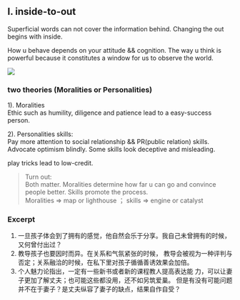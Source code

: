## I. inside-to-out  
Superficial words can not cover the information behind. Changing the out begins with inside.  

How u behave depends on your attitude && cognition. The way u think is powerful because it constitutes a window for us to observe the world.  


![](2.png)
### two theories (Moralities or Personalities)  
1). Moralities  
Ethic such as humility, diligence and patience lead to a easy-success person.  

2). Personalities skills:  
Pay more attention to social relationship && PR(public relation) skills. Advocate optimism blindly. Some skills look deceptive and misleading.  

play tricks lead to low-credit.
> Turn out:   
> Both matter. Moralities determine how far u can go and convince people better. Skills promote the process.  
> Moralities => map or lighthouse ； skills => engine or catalyst
  
### Excerpt  
1. 一旦孩子体会到了拥有的感觉，他自然会乐于分享。我自己未曾拥有的时候，又何曾付出过？  
2. 教导孩子也要因时而异。在关系和气氛紧张的时候， 教导会被视为一种评判与否定；关系融洽的时候，在私下里对孩子循循善诱效果会加倍。  
3. 个人魅力论指出，一定有一些新书或者新的课程教人提高表达能 力，可以让妻子更加了解丈夫；也可能这些都没用，还不如另筑爱巢。 但是有没有可能问题并不在于妻子？是丈夫纵容了妻子的缺点，结果自作自受？